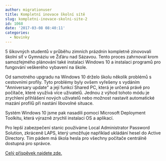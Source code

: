 ```yaml
---
author: migrationuser
title: Kompletní inovace školní sítě
slug: kompletni-inovace-skolni-site-2
id: 1068
date: '2017-03-08 08:40:11'
categories:
  - Novinky
---
```


5 šikovných studentů v průběhu zimních prázdnin kompletně zinovovali školní síť v Gymnáziu ve Žďáru nad Sázavou. Tento proces zahrnoval krom samozřejmého plánování také instalaci Windows 10 a instalaci programů pro fungování veškerého vybavení na škole.

Od samotného upgradu na Windows 10 drželo školu několik problémů s cestovními profily. Tyto problémy byly ovšem vyřešeny s vydáním "Anniversary update" a její funkcí Shared PC, která je určená právě pro počítače, které využívá více uživatelů. Jednou z výhod tohoto módu je zrychlení přihlášení nových uživatelů nebo možnost nastavit automatické mazání profilů při nastání libovolné situace.

Systém Windows 10 jsme pak nasadili pomocí Microsoft Deployment Toolkitu, která výrazně zrychlí instalaci OS a aplikací.

Pro lepší zabezpečení stanic používáme Local Administrator Password Solution, zkráceně LAPS, který umožňuje například ukládání hesel do Active Directory. Tím pádem má škola hesla pro všechny počítače centrálně dostupná pro správce.

[Celý příspěvek najdete zde.](http://www.zive.cz/clanky/kompletni-inovace-skolni-site-windows-10-office-2016-a-pet-sikovnych-studentu/tri-roky-s-novou-siti/sc-3-a-186236-ch-106097/default.aspx)